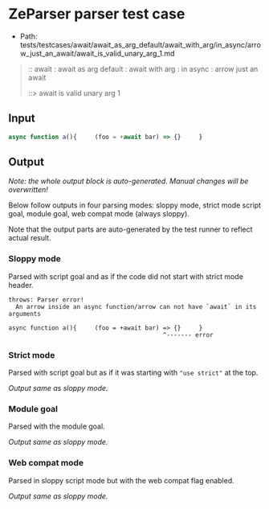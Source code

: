 # ZeParser parser test case

- Path: tests/testcases/await/await_as_arg_default/await_with_arg/in_async/arrow_just_an_await/await_is_valid_unary_arg_1.md

> :: await : await as arg default : await with arg : in async : arrow just an await
>
> ::> await is valid unary arg 1

## Input

`````js
async function a(){     (foo = +await bar) => {}     }
`````

## Output

_Note: the whole output block is auto-generated. Manual changes will be overwritten!_

Below follow outputs in four parsing modes: sloppy mode, strict mode script goal, module goal, web compat mode (always sloppy).

Note that the output parts are auto-generated by the test runner to reflect actual result.

### Sloppy mode

Parsed with script goal and as if the code did not start with strict mode header.

`````
throws: Parser error!
  An arrow inside an async function/arrow can not have `await` in its arguments

async function a(){     (foo = +await bar) => {}     }
                                           ^------- error
`````

### Strict mode

Parsed with script goal but as if it was starting with `"use strict"` at the top.

_Output same as sloppy mode._

### Module goal

Parsed with the module goal.

_Output same as sloppy mode._

### Web compat mode

Parsed in sloppy script mode but with the web compat flag enabled.

_Output same as sloppy mode._

